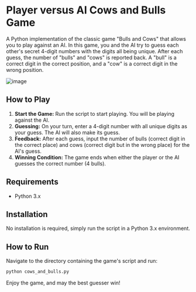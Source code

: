 # Player versus AI Cows and Bulls Game

A Python implementation of the classic game "Bulls and Cows" that allows you to play against an AI. In this game, you and the AI try to guess each other's secret 4-digit numbers with the digits all being unique. After each guess, the number of "bulls" and "cows" is reported back. A "bull" is a correct digit in the correct position, and a "cow" is a correct digit in the wrong position.

![image](https://github.com/KPEKEP/bullsandcows/assets/2512552/d4c0ea05-ba21-48cf-b14b-756ad021fd19)

## How to Play

1. **Start the Game:** Run the script to start playing. You will be playing against the AI.
2. **Guessing:** On your turn, enter a 4-digit number with all unique digits as your guess. The AI will also make its guess.
3. **Feedback:** After each guess, input the number of bulls (correct digit in the correct place) and cows (correct digit but in the wrong place) for the AI's guess.
4. **Winning Condition:** The game ends when either the player or the AI guesses the correct number (4 bulls).

## Requirements

- Python 3.x

## Installation

No installation is required, simply run the script in a Python 3.x environment.

## How to Run

Navigate to the directory containing the game's script and run:

```bash
python cows_and_bulls.py
```

Enjoy the game, and may the best guesser win!

